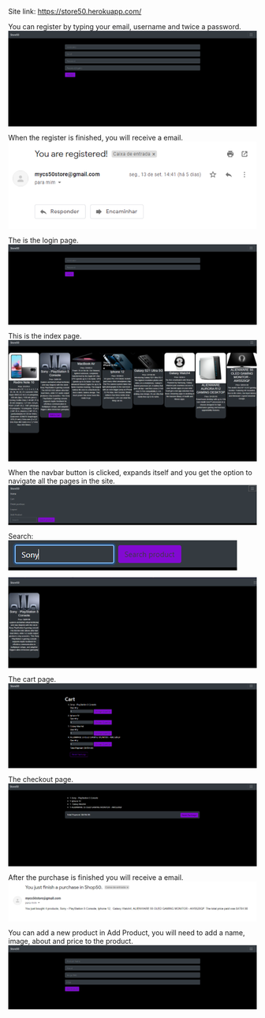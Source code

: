 Site link: https://store50.herokuapp.com/

You can register by typing your email, username and twice a password.<img align="center" src="https://github.com/Arthur020104/Finalproject-cs50/blob/master/Readme%20Images/Screenshot_8.png?raw=true">

When the register is finished, you will receive a email.<img align="center" src="https://github.com/Arthur020104/Finalproject-cs50/blob/master/Readme%20Images/Screenshot_2.png?raw=true">

The is the login page.<img align="center" src="https://github.com/Arthur020104/Finalproject-cs50/blob/master/Readme%20Images/Screenshot_1.png?raw=true">

This is the index page.<img align="center" src="https://github.com/Arthur020104/Finalproject-cs50/blob/master/Readme%20Images/Screenshot_4.png?raw=true">

When the navbar button is clicked, expands itself and you get the option to navigate all the pages in the site.<img align="center" src="https://github.com/Arthur020104/Finalproject-cs50/blob/master/Readme%20Images/Screenshot_5.png?raw=true">

Search:<img align="center" src="https://github.com/Arthur020104/Finalproject-cs50/blob/master/Readme%20Images/Screenshot_6.png?raw=true">

<img align="center" src="https://github.com/Arthur020104/Finalproject-cs50/blob/master/Readme%20Images/Screenshot_7.png?raw=true">

The cart page.<img align="center" src="https://github.com/Arthur020104/Finalproject-cs50/blob/master/Readme%20Images/Screenshot_9.png?raw=true">

The checkout page.<img align="center" src="https://github.com/Arthur020104/Finalproject-cs50/blob/master/Readme%20Images/Screenshot_10.png?raw=true">

After the purchase is finished you will receive a email.<img align="center" src="https://github.com/Arthur020104/Finalproject-cs50/blob/master/Readme%20Images/Screenshot_12.png?raw=true">

You can add a new product in Add Product, you will need to add a name, image, about and price to the product.<img align="center" src="https://github.com/Arthur020104/Finalproject-cs50/blob/master/Readme%20Images/Screenshot_13.png?raw=true">
